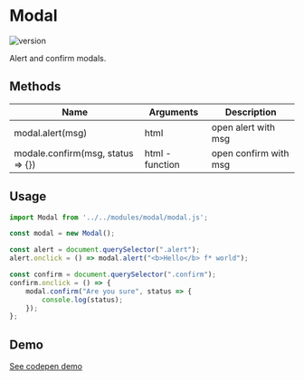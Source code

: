 # Modal

![version](https://img.shields.io/github/manifest-json/v/Natjo/modal)

Alert and confirm modals.


## Methods
| Name | Arguments | Description |
| ------ | ------ | ------ |
| modal.alert(msg) | html | open alert with msg |
| modale.confirm(msg, status => {}) | html - function| open confirm with msg |

## Usage
```javascript
import Modal from '../../modules/modal/modal.js';

const modal = new Modal();

const alert = document.querySelector(".alert");
alert.onclick = () => modal.alert("<b>Hello</b> f* world");

const confirm = document.querySelector(".confirm");
confirm.onclick = () => {
    modal.confirm("Are you sure", status => {
        console.log(status);
    });
};
```

## Demo

[See codepen demo](https://codepen.io/natjo/pen/qBZLyLj?editors=0010)
